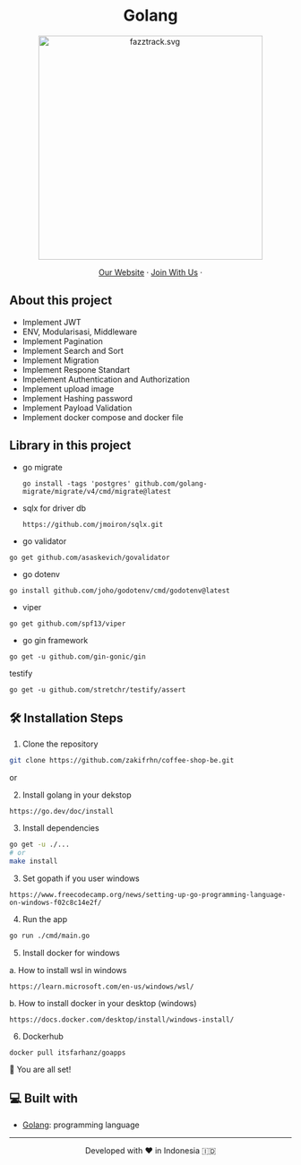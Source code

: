 <h1 align="center">
  Golang 
</h1>

<p align="center"><img src="https://yt3.ggpht.com/ytc/AKedOLT7YD9x6PiR-CfbBbFC3wz2WatiIZFrI_I0v-6k=s900-c-k-c0x00ffffff-no-rj" width="400px" alt="fazztrack.svg" /></p>

<p align="center">
    <a href="https://www.fazztrack.com/" target="blank">Our Website</a>
    ·
    <a href="https://www.fazztrack.com/class/backend-golang">Join With Us</a>
    ·
</p>

## About this project
- Implement JWT
- ENV, Modularisasi, Middleware
- Implement Pagination
- Implement Search and Sort
- Implement Migration
- Implement Respone Standart
- Impelement Authentication and Authorization
- Implement upload image
- Implement Hashing password
- Implement Payload Validation
- Implement docker compose and docker file


## Library in this project
- go migrate
  ```
  go install -tags 'postgres' github.com/golang-migrate/migrate/v4/cmd/migrate@latest
  ```

- sqlx for driver db
  ```
  https://github.com/jmoiron/sqlx.git
  ```

- go validator
```
go get github.com/asaskevich/govalidator
```

- go dotenv
```
go install github.com/joho/godotenv/cmd/godotenv@latest
```

- viper
```
go get github.com/spf13/viper
```

- go gin framework
```
go get -u github.com/gin-gonic/gin
```

testify
```
go get -u github.com/stretchr/testify/assert 
```


## 🛠️ Installation Steps

1. Clone the repository

```bash
git clone https://github.com/zakifrhn/coffee-shop-be.git
```

or

2. Install golang in your dekstop 
```
https://go.dev/doc/install
```

3. Install dependencies

```bash
go get -u ./...
# or
make install
```

3. Set gopath if you user windows
```
https://www.freecodecamp.org/news/setting-up-go-programming-language-on-windows-f02c8c14e2f/
```

4. Run the app

```bash
go run ./cmd/main.go
```

5. Install docker for windows

a. How to install wsl in windows
```
https://learn.microsoft.com/en-us/windows/wsl/
```

b. How to install docker in your desktop (windows)
```
https://docs.docker.com/desktop/install/windows-install/
```

6. Dockerhub
```
docker pull itsfarhanz/goapps
```


🌟 You are all set!

## 💻 Built with

-   [Golang](https://go.dev/): programming language


<hr>
<p align="center">
Developed with ❤️ in Indonesia 	🇮🇩
</p>
